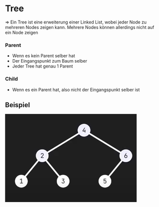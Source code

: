 # Tree

=> Ein Tree ist eine erweiterung einer Linked List, wobei jeder Node zu mehreren Nodes zeigen kann. Mehrere Nodes können allerdings nicht auf ein Node zeigen

### Parent

- Wenn es kein Parent selber hat
- Der Eingangspunkt zum Baum selber
- Jeder Tree hat genau 1 Parent

### Child

- Wenn es ein Parent hat, also nicht der Eingangspunkt selber ist

## Beispiel

![alt text](imgs/tree.png)
